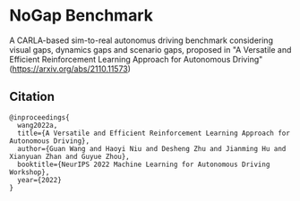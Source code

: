 # NoGap Benchmark
A CARLA-based sim-to-real autonomus driving benchmark considering visual gaps, dynamics gaps and scenario gaps, proposed in "A Versatile and Efficient Reinforcement Learning Approach for Autonomous Driving" (https://arxiv.org/abs/2110.11573)

## Citation
```
@inproceedings{
  wang2022a,
  title={A Versatile and Efficient Reinforcement Learning Approach for Autonomous Driving},
  author={Guan Wang and Haoyi Niu and Desheng Zhu and Jianming Hu and Xianyuan Zhan and Guyue Zhou},
  booktitle={NeurIPS 2022 Machine Learning for Autonomous Driving Workshop},
  year={2022}
}
```

